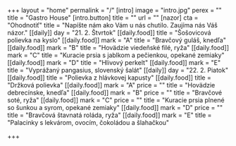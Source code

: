 +++
layout = "home"
permalink = "/"
[intro]
image = "intro.jpg"
perex = ""
title = "Gastro House"
[intro.button]
title = ""
url = ""
[nazor]
cta = "Ohodnotiť"
title = "Napíšte nám ako Vám u nás chutilo. Zaujíma nás Váš názor."
[[daily]]
day = "21. 2. Štvrtok"
[[daily.food]]
title = "Šošovicová polievka na kyslo"
[[daily.food]]
mark = "A"
title = "Bravčový guláš, knedľa"
[[daily.food]]
mark = "B"
title = "Hovädzie viedeňské filé, ryža"
[[daily.food]]
mark = "C"
title = "Kuracie prsia s jablkom a pečienkou, opekané zemiaky"
[[daily.food]]
mark = "D"
title = "Hlivový perkelt"
[[daily.food]]
mark = "E"
title = "Vyprážaný pangasius, slovenský šalát"
[[daily]]
day = "22. 2. Piatok"
[[daily.food]]
title = "Polievka z hlávkovej kapusty"
[[daily.food]]
title = "Držková polievka"
[[daily.food]]
mark = "A"
price = ""
title = "Hovädzie debrecínske, knedľa"
[[daily.food]]
mark = "B"
price = ""
title = "Bravčové soté, ryža"
[[daily.food]]
mark = "C"
price = ""
title = "Kuracie prsia plnené so šunkou a syrom, opekané zemiaky"
[[daily.food]]
mark = "D"
price = ""
title = "Bravčová štavnatá roláda, ryža"
[[daily.food]]
mark = "E"
title = "Palacinky s lekvárom, ovocím, čokoládou a šlahačkou"

+++
